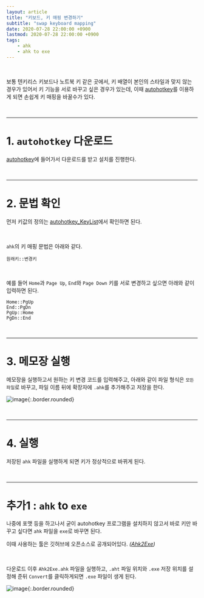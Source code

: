 ```yaml
---
layout: article
title: "키보드, 키 매핑 변경하기"
subtitle: "swap keyboard mapping"
date: 2020-07-28 22:00:00 +0900
lastmod: 2020-07-28 22:00:00 +0900
tags: 
    - ahk
    - ahk to exe
---
```


<br>

보통 텐키리스 키보드나 노트북 키 같은 곳에서, 키 배열이 본인의 스타일과 맞지 않는 경우가 있어서 키 기능을 서로 바꾸고 싶은 경우가 있는데, 이때 [autohotkey](https://www.autohotkey.com/)를 이용하게 되면 손쉽게 키 매핑을 바꿀수가 있다.

<br>

---

# 1. `autohotkey` 다운로드

[autohotkey](https://www.autohotkey.com/)에 들어가서 다운로드를 받고 설치를 진행한다.

<br>

---

# 2. 문법 확인

먼저 키값의 정의는 [autohotkey_KeyList](https://www.autohotkey.com/docs/KeyList.htm)에서 확인하면 된다.

<br>

`ahk`의 키 매핑 문법은 아래와 같다.

```
원래키::변경키
```

<br>

예를 들어 `Home`과 `Page Up`, `End`와 `Page Down` 키를 서로 변경하고 싶으면 아래와 같이 입력하면 된다.

```
Home::PgUp
End::PgDn
PgUp::Home
PgDn::End
```

<br>

---

# 3. 메모장 실행

메모장을 실행하고서 원하는 키 변경 코드를 입력해주고, 아래와 같이 파일 형식은 `모든 파일`로 바꾸고, 파일 이름 뒤에 확장자에 `.ahk`를 추가해주고 저장을 한다.

![image](https://user-images.githubusercontent.com/59393359/88675147-9874ad80-d125-11ea-9b99-4b4108f79a62.png){:.border.rounded}

<br>

---

# 4. 실행

저장된 `ahk` 파일을 실행하게 되면 키가 정상적으로 바뀌게 된다.

<br>

---

# 추가1 : `ahk` to `exe`

나중에 포맷 등을 하고나서 굳이 autohotkey 프로그램을 설치하지 않고서 바로 키만 바꾸고 싶다면 `ahk` 파일을 `exe`로 바꾸면 된다.

이때 사용하는 툴은 깃허브에 오픈소스로 공개되어있다. *([Ahk2Exe](https://github.com/AutoHotkey/Ahk2Exe/releases/tag/DemoCode_1))*

<br>

다운로드 이후 `Ahk2Exe.ahk` 파일을 실행하고, `.aht` 파일 위치와 `.exe` 저장 위치를 설정해 준뒤 `Convert`를 클릭하게되면 `.exe` 파일이 생게 된다.

![image](https://user-images.githubusercontent.com/59393359/88677650-85afa800-d128-11ea-97ca-fbcd80a9be7d.png){:.border.rounded}

<br><br><br><br>
